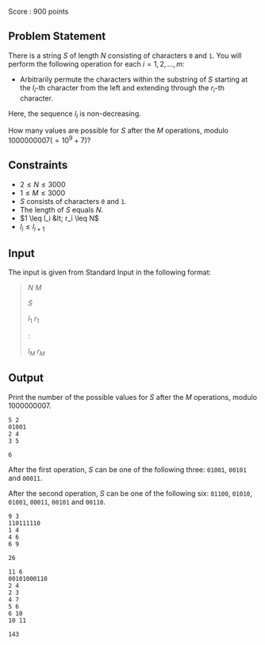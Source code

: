 Score : $900$ points

## Problem Statement

There is a string $S$ of length $N$ consisting of characters `0` and `1`. You will perform the following operation for each $i = 1, 2, ..., m$:

- Arbitrarily permute the characters within the substring of $S$ starting at the $l_i$-th character from the left and extending through the $r_i$-th character.

Here, the sequence $l_i$ is non-decreasing.

How many values are possible for $S$ after the $M$ operations, modulo $1000000007(= 10^9+7)$?

## Constraints

- $2 \leq N \leq 3000$
- $1 \leq M \leq 3000$
- $S$ consists of characters `0` and `1`.
- The length of $S$ equals $N$.
- $1 \leq l_i &lt; r_i \leq N$
- $l_i \leq l_{i+1}$

## Input

The input is given from Standard Input in the following format:

> $N$ $M$
> 
> $S$
> 
> $l_1$ $r_1$
> 
> :
> 
> $l_M$ $r_M$

## Output

Print the number of the possible values for $S$ after the $M$ operations, modulo $1000000007$.

```input1
5 2
01001
2 4
3 5
```

```output1
6
```

After the first operation, $S$ can be one of the following three: `01001`, `00101` and `00011`.

After the second operation, $S$ can be one of the following six: `01100`, `01010`, `01001`, `00011`, `00101` and `00110`.

```input2
9 3
110111110
1 4
4 6
6 9
```

```output2
26
```

```input3
11 6
00101000110
2 4
2 3
4 7
5 6
6 10
10 11
```

```output3
143
```